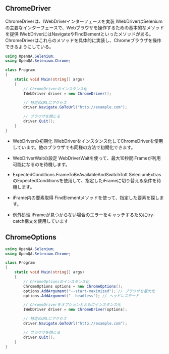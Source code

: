 #

## ChromeDriver
ChromeDriverは、IWebDriverインターフェースを実装
IWebDriverはSeleniumの主要なインターフェースで、Webブラウザを操作するための基本的なメソッドを提供
IWebDriverにはNavigateやFindElementといったメソッドがある。
ChromeDriverはこれらのメソッドを具体的に実装し、Chromeブラウザを操作できるようにしている。
```C#
using OpenQA.Selenium;
using OpenQA.Selenium.Chrome;

class Program
{
    static void Main(string[] args)
    {
        // ChromeDriverのインスタンス化
        IWebDriver driver = new ChromeDriver();

        // 特定のURLにアクセス
        driver.Navigate.GoToUrl("http://example.com");

        // ブラウザを閉じる
        driver.Quit();
    }
}
```

- WebDriverの初期化
IWebDriverをインスタンス化してChromeDriverを使用しています。他のブラウザでも同様の方法で初期化できます。

- WebDriverWaitの設定
WebDriverWaitを使って、最大10秒間iFrameが利用可能になるのを待機します。

- ExpectedConditions.FrameToBeAvailableAndSwitchToIt
SeleniumExtrasのExpectedConditionsを使用して、指定したiFrameに切り替える条件を待機します。

- iFrame内の要素取得
FindElementメソッドを使って、指定した要素を探します。

- 例外処理
iFrameが見つからない場合のエラーをキャッチするためにtry-catch構文を使用しています

## ChromeOptions
```C#
using OpenQA.Selenium;
using OpenQA.Selenium.Chrome;

class Program
{
    static void Main(string[] args)
    {
        // ChromeOptionsのインスタンス化
        ChromeOptions options = new ChromeOptions();
        options.AddArgument("--start-maximized"); // ブラウザを最大化
        options.AddArgument("--headless"); // ヘッドレスモード

        // ChromeDriverをオプションとともにインスタンス化
        IWebDriver driver = new ChromeDriver(options);

        // 特定のURLにアクセス
        driver.Navigate.GoToUrl("http://example.com");

        // ブラウザを閉じる
        driver.Quit();
    }
}
```

